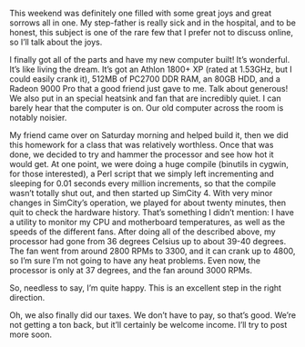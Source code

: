 This weekend was definitely one filled with some great joys and great sorrows all in one. My step-father is really sick and in the hospital, and to be honest, this subject is one of the rare few that I prefer not to discuss online, so I’ll talk about the joys.

I finally got all of the parts and have my new computer built! It’s wonderful. It’s like living the dream. It’s got an Athlon 1800+ XP (rated at 1.53GHz, but I could easily crank it), 512MB of PC2700 DDR RAM, an 80GB HDD, and a Radeon 9000 Pro that a good friend just gave to me. Talk about generous! We also put in an special heatsink and fan that are incredibly quiet. I can barely hear that the computer is on. Our old computer across the room is notably noisier.

My friend came over on Saturday morning and helped build it, then we did this homework for a class that was relatively worthless. Once that was done, we decided to try and hammer the processor and see how hot it would get. At one point, we were doing a huge compile (binutils in cygwin, for those interested), a Perl script that we simply left incrementing and sleeping for 0.01 seconds every million increments, so that the compile wasn’t totally shut out, and then started up SimCity 4. With very minor changes in SimCity’s operation, we played for about twenty minutes, then quit to check the hardware history. That’s something I didn’t mention: I have a utility to monitor my CPU and motherboard temperatures, as well as the speeds of the different fans. After doing all of the described above, my processor had gone from 36 degrees Celsius up to about 39-40 degrees. The fan went from around 2800 RPMs to 3300, and it can crank up to 4800, so I’m sure I’m not going to have any heat problems. Even now, the processor is only at 37 degrees, and the fan around 3000 RPMs.

So, needless to say, I’m quite happy. This is an excellent step in the right direction.

Oh, we also finally did our taxes. We don’t have to pay, so that’s good. We’re not getting a ton back, but it’ll certainly be welcome income. I’ll try to post more soon.